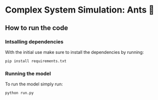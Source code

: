 # Complex System Simulation: Ants :ant:

## How to run the code

### Intsalling dependencies
With the initial use make sure to install the dependencies by running:
```python
pip install requirements.txt
```

### Running the model
To run the model simply run:
```python
python run.py
```
